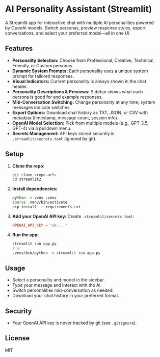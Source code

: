 # AI Personality Assistant (Streamlit)

A Streamlit app for interactive chat with multiple AI personalities powered by OpenAI models. Switch personas, preview response styles, export conversations, and select your preferred model—all in one UI.

## Features

- **Personality Selection:** Choose from Professional, Creative, Technical, Friendly, or Custom personas.
- **Dynamic System Prompts:** Each personality uses a unique system prompt for tailored responses.
- **Visual Indicators:** Current personality is always shown in the chat header.
- **Personality Descriptions & Previews:** Sidebar shows what each persona is good for and example responses.
- **Mid-Conversation Switching:** Change personality at any time; system messages indicate switches.
- **Export Options:** Download chat history as TXT, JSON, or CSV with metadata (timestamp, message count, session info).
- **OpenAI Model Selection:** Pick from multiple models (e.g., GPT-3.5, GPT-4) via a pulldown menu.
- **Secrets Management:** API keys stored securely in `.streamlit/secrets.toml` (ignored by git).

## Setup

1. **Clone the repo:**
   ```sh
   git clone <repo-url>
   cd streamlit2
   ```
2. **Install dependencies:**
   ```sh
   python -m venv .venv
   source .venv/bin/activate
   pip install -r requirements.txt
   ```
3. **Add your OpenAI API key:**
   Create `.streamlit/secrets.toml`:
   ```toml
   OPENAI_API_KEY = "sk-..."
   ```
4. **Run the app:**
   ```sh
   streamlit run app.py
   # or
   .venv/bin/python -m streamlit run app.py
   ```

## Usage

- Select a personality and model in the sidebar.
- Type your message and interact with the AI.
- Switch personalities mid-conversation as needed.
- Download your chat history in your preferred format.

## Security
- Your OpenAI API key is never tracked by git (see `.gitignore`).

## License
MIT
